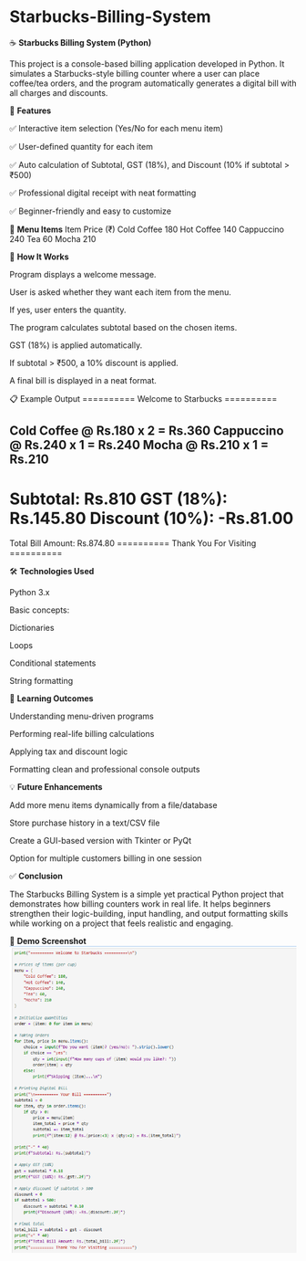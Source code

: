 # Starbucks-Billing-System

☕ **Starbucks Billing System (Python)**

This project is a console-based billing application developed in Python.
It simulates a Starbucks-style billing counter where a user can place coffee/tea orders, and the program automatically generates a digital bill with all charges and discounts.

📌 **Features**

✅ Interactive item selection (Yes/No for each menu item)

✅ User-defined quantity for each item

✅ Auto calculation of Subtotal, GST (18%), and Discount (10% if subtotal > ₹500)

✅ Professional digital receipt with neat formatting

✅ Beginner-friendly and easy to customize

📖 **Menu Items**
Item	Price (₹)
Cold Coffee	180
Hot Coffee	140
Cappuccino	240
Tea	60
Mocha	210

🚀 **How It Works**

Program displays a welcome message.

User is asked whether they want each item from the menu.

If yes, user enters the quantity.

The program calculates subtotal based on the chosen items.

GST (18%) is applied automatically.

If subtotal > ₹500, a 10% discount is applied.

A final bill is displayed in a neat format.

📋 Example Output
========== Welcome to Starbucks ==========

Cold Coffee  @ Rs.180 x 2 = Rs.360
Cappuccino   @ Rs.240 x 1 = Rs.240
Mocha        @ Rs.210 x 1 = Rs.210
----------------------------------------
Subtotal: Rs.810
GST (18%): Rs.145.80
Discount (10%): -Rs.81.00
========================================
Total Bill Amount: Rs.874.80
========== Thank You For Visiting ==========

🛠️ **Technologies Used**

Python 3.x

Basic concepts:

Dictionaries

Loops

Conditional statements

String formatting

🎯 **Learning Outcomes**

Understanding menu-driven programs

Performing real-life billing calculations

Applying tax and discount logic

Formatting clean and professional console outputs

💡 **Future Enhancements**

Add more menu items dynamically from a file/database

Store purchase history in a text/CSV file

Create a GUI-based version with Tkinter or PyQt

Option for multiple customers billing in one session

✅ **Conclusion**

The Starbucks Billing System is a simple yet practical Python project that demonstrates how billing counters work in real life.
It helps beginners strengthen their logic-building, input handling, and output formatting skills while working on a project that feels realistic and engaging.

📸 **Demo Screenshot**
![alt text](https://github.com/Roshanraj0714/Starbucks-Billing-System/blob/main/starbucks_billing_code.png)
